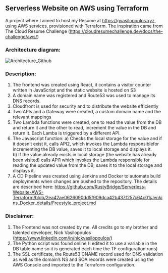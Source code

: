 ## **Serverless Website on AWS using Terraform**

A project where I aimed to host my Resume at https://gvasilopoulos.xyz, using AWS services, provisioned with Terraform. The inspiration came from The Cloud Resume Challenge (https://cloudresumechallenge.dev/docs/the-challenge/aws/)

### **Architecture diagram:**

![Architecture_Github](https://user-images.githubusercontent.com/68524920/207152198-6d946b12-5028-4fde-ad6e-ebc6d77a329c.png)

### **Description:**
1.	The frontend was created using React, it contains a visitor counter written in JavaScript and the static website is hosted on S3
2.	A domain name was registered and Route53 was used to manage its DNS records.
3.	Cloudfront is used for security and to distribute the website efficiently
4.	Two APIs and a Gateway were created, a custom domain name and the relevant mappings
5.	Two Lambda functions were created, one to read the value from the DB and return it and the other to read, increment the value in the DB and return it. Each Lamba is triggered by a different API.
6.	The Javascript function:
a) Checks the local storage for the value and if it doesn’t exist it, calls API2, which invokes the Lambda responsiblefor incrementing the DB value, saves it to local storage and displays it.\
b) If the value already exists in local storage (the website has already been visited) calls API1 which invokes the Lambda responsible for reading the updated value from the DB, saves it to the local storage and displays it. 
7. A CD Pipeline was created using Jenkins and Docker to automate build deployments when changes are pushed to the repository. The details are described here: https://github.com/RustyBridge/Serverless-Website-AWS-Terraform/blob/2ea42ae0626090dd5f909dca42b437f257c64c01/Jenkins_Docker_details/Freestyle_project.md 

### **Disclaimer:**
 1.	The Frontend was not created by me. All credits go to my brother and talented developer, Nick Vasilopoulos (https://www.linkedin.com/in/nickvasilopoulos/)
 2.	The Python script was found online (I edited it to use a variable in the DB table name so it is generated each time the TF configuration runs)
 3.	The SSL certificate, the Route53 CNAME record used for DNS validation as well as the domain’s NS and SOA records were created using the AWS Console and imported to the Terraform configuration.
